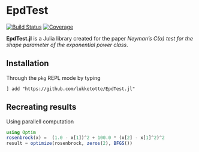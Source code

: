 # EpdTest

[![Build Status](https://github.com/lukketotte/EpdTest.jl/workflows/CI/badge.svg)](https://github.com/lukketotte/EpdTest.jl/actions)
[![Coverage](https://codecov.io/gh/lukketotte/EpdTest.jl/branch/master/graph/badge.svg)](https://codecov.io/gh/lukketotte/EpdTest.jl)

**EpdTest.jl** is a Julia library created for the paper *Neyman’s C(α) test for the shape parameter of the exponential power class*.

## Installation
Through the `pkg` REPL mode by typing
```
] add "https://github.com/lukketotte/EpdTest.jl"
```

## Recreating results
Using parallell computation
```julia
using Optim
rosenbrock(x) =  (1.0 - x[1])^2 + 100.0 * (x[2] - x[1]^2)^2
result = optimize(rosenbrock, zeros(2), BFGS())
```
